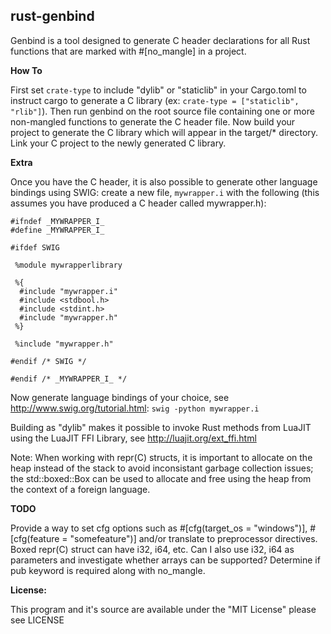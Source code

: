 rust-genbind
----------
Genbind is a tool designed to generate C header declarations for all Rust functions that are marked with #[no_mangle] in a project.

**How To**

First set `crate-type` to include "dylib" or "staticlib" in your Cargo.toml to instruct cargo to generate a C library (ex: `crate-type = ["staticlib", "rlib"]`). Then run genbind on the root source file containing one or more non-mangled functions to generate the C header file. Now build your project to generate the C library which will appear in the target/* directory. Link your C project to the newly generated C library.

**Extra**

Once you have the C header, it is also possible to generate other language bindings using SWIG: create a new file, `mywrapper.i` with the following (this assumes you have produced a C header called mywrapper.h):
```
#ifndef _MYWRAPPER_I_
#define _MYWRAPPER_I_

#ifdef SWIG

 %module mywrapperlibrary

 %{
  #include "mywrapper.i"
  #include <stdbool.h>
  #include <stdint.h>
  #include "mywrapper.h"
 %}

 %include "mywrapper.h"

#endif /* SWIG */

#endif /* _MYWRAPPER_I_ */

```
Now generate language bindings of your choice, see http://www.swig.org/tutorial.html:
`swig -python mywrapper.i`

Building as "dylib" makes it possible to invoke Rust methods from LuaJIT using the LuaJIT FFI Library, see http://luajit.org/ext_ffi.html

Note: When working with repr(C) structs, it is important to allocate on the heap instead of the stack to avoid inconsistant garbage collection issues; the std::boxed::Box can be used to allocate and free using the heap from the context of a foreign language.

**TODO**

Provide a way to set cfg options such as #[cfg(target_os = "windows")], #[cfg(feature = "somefeature")] and/or translate to preprocessor directives.
Boxed repr(C) struct can have i32, i64, etc. Can I also use i32, i64 as parameters and investigate whether arrays can be supported?
Determine if pub keyword is required along with no_mangle.


**License:**

This program and it's source are available under the "MIT License" please see LICENSE
